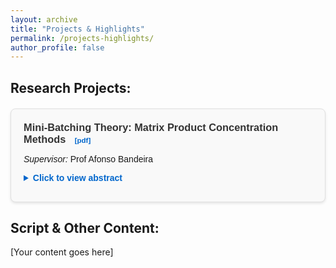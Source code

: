 ```yaml
---
layout: archive
title: "Projects & Highlights"
permalink: /projects-highlights/
author_profile: false
---
```


## Research Projects:







<div style="max-width: 800px; margin: 20px auto; font-family: Arial, sans-serif; background-color: #f9f9f9; border: 1px solid #e0e0e0; border-radius: 8px; padding: 20px; box-shadow: 0 2px 4px rgba(0,0,0,0.1);">
  <h3 style="color: #333; margin-top: 0; margin-bottom: 5px;">
    Mini-Batching Theory: Matrix Product Concentration Methods
    <a href="/files/msc_thesis.pdf" target="_blank" style="font-size: 0.7em; color: #0066cc; text-decoration: none; margin-left: 10px;">[pdf]</a>
  </h3>
  <p><em>Supervisor:</em> Prof Afonso Bandeira</p>
  
  <details>
    <summary style="cursor: pointer; color: #0066cc; font-weight: bold; margin-bottom: 10px;">Click to view abstract</summary>
    <div style="padding: 15px; background-color: #ffffff; border-radius: 5px; border: 1px solid #e0e0e0;">
      <p>In modern data science and machine learning, particularly for large-scale problems, optimization plays a crucial role. Mini-batching has emerged as a practical approach, yet its theoretical underpinnings remain incompletely understood. This work aims to bridge this gap by providing rigorous theoretical analysis of mini-batch stochastic gradient descent (SGD) methods.</p>
      
      <p>We prove that mini-batch SGD, applied to consistent least squares problems, converges at the same rate as its deterministic counterpart, given a sufficiently large batch size. Our analysis accommodates versatile sampling procedures, encompassing both standard SGD with uniform sampling and averaging Kaczmarz methods.</p>
      
      <p>We provide both expectation and high-probability bounds, leveraging novel concentration results for products of matrices—a departure from traditional optimization proof techniques. Building on Bollapragada et al.'s work [4], which showed expected convergence for mini-batch SGD with heavy ball momentum, we extend their results to provide high-probability bounds under the same conditions.</p>
      
      <p>Additionally, we present expectation bounds for μ-strongly convex and L-smooth functions that closely approximate quadratics, demonstrating that mini-batch SGD in the interpolation regime converges similarly to gradient descent, given an adequately large batch size.</p>
      
      <p>Our results not only advance the theoretical understanding of mini-batching but also offer practical insights for algorithm selection and tuning in large-scale optimization scenarios. By bridging the gap between stochastic and deterministic methods, this work contributes to the foundation of efficient, scalable optimization techniques for modern machine learning applications.</p>
    </div>
  </details>
</div>

## Script & Other Content:



[Your content goes here]